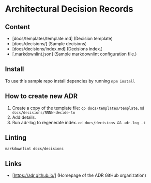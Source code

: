 # Architectural Decision Records

## Content

* [docs/templates/template.md] (Decision template)
* [docs/decisions/] (Sample decisions)
* [docs/decisions/index.md] (Decisions index.)
* [.markdownlint.json] (Sample markdownlint configuration file.)

## Install

To use this sample repo install depencies by running `npm install`

## How to create new ADR

1. Create a copy of the template file:
```cp docs/templates/template.md docs/decisions/NNNN-decide-to```
1. Add details.
1. Run adr-log to regenerate index.
```cd docs/decisions && adr-log -i```

## Linting

`markdownlint docs/decisions`

## Links

* [https://adr.github.io/] (Homepage of the ADR GitHub organization)
